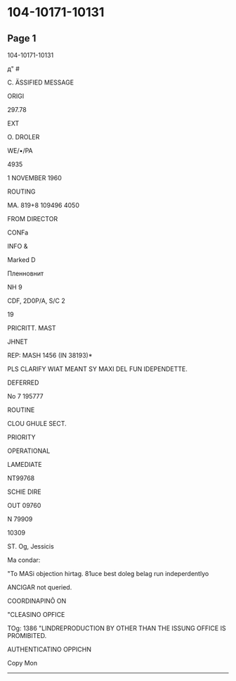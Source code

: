 # 104-10171-10131

## Page 1

104-10171-10131

д" #

C. ÄSSIFIED MESSAGE

ORIGI

297.78

EXT

O. DROLER

WE/•/PA

4935

1 NOVEMBER 1960

ROUTING

MA. 819+8 109496 4050

FROM DIRECTOR

CONFa

INFO &

Marked D

Пленновнит

NH 9

CDF, 2D0P/A, S/C 2

19

PRICRITT. MAST

JHNET

REP: MASH 1456 (IN 38193)*

PLS CLARIFY WIAT MEANT SY MAXI DEL FUN IDEPENDETTE.

DEFERRED

No 7 195777

ROUTINE

CLOU GHULE SECT.

PRIORITY

OPERATIONAL

LAMEDIATE

NT99768

SCHIE DIRE

OUT 09760

N 79909

10309

ST. Og, Jessicis

Ma condar:

"To MASi objection hirtag. 81uce best doleg belag run indeperdentlyo

ANCIGAR not queried.

COORDINAPINÕ ON

"CLEASINO OPFICE

TOg: 1386 "LINDREPRODUCTION BY OTHER THAN THE ISSUNG OFFICE IS PROMIBITED.

AUTHENTICATINO OPPICHN

Copy Mon

---

